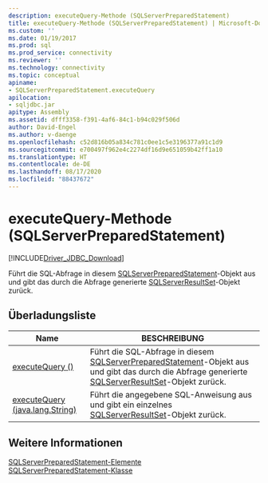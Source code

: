 ```yaml
---
description: executeQuery-Methode (SQLServerPreparedStatement)
title: executeQuery-Methode (SQLServerPreparedStatement) | Microsoft-Dokumentation
ms.custom: ''
ms.date: 01/19/2017
ms.prod: sql
ms.prod_service: connectivity
ms.reviewer: ''
ms.technology: connectivity
ms.topic: conceptual
apiname:
- SQLServerPreparedStatement.executeQuery
apilocation:
- sqljdbc.jar
apitype: Assembly
ms.assetid: dfff3358-f391-4af6-84c1-b94c029f506d
author: David-Engel
ms.author: v-daenge
ms.openlocfilehash: c52d816b05a834c781c0ee1c5e3196377a91c1d9
ms.sourcegitcommit: e700497f962e4c2274df16d9e651059b42ff1a10
ms.translationtype: HT
ms.contentlocale: de-DE
ms.lasthandoff: 08/17/2020
ms.locfileid: "88437672"
---
```

# <a name="executequery-method-sqlserverpreparedstatement"></a>executeQuery-Methode (SQLServerPreparedStatement)
[!INCLUDE[Driver_JDBC_Download](../../../includes/driver_jdbc_download.md)]

  Führt die SQL-Abfrage in diesem [SQLServerPreparedStatement](../../../connect/jdbc/reference/sqlserverpreparedstatement-class.md)-Objekt aus und gibt das durch die Abfrage generierte [SQLServerResultSet](../../../connect/jdbc/reference/sqlserverresultset-class.md)-Objekt zurück.  
  
## <a name="overload-list"></a>Überladungsliste  
  
|Name|BESCHREIBUNG|  
|----------|-----------------|  
|[executeQuery ()](../../../connect/jdbc/reference/executequery-method.md)|Führt die SQL-Abfrage in diesem [SQLServerPreparedStatement](../../../connect/jdbc/reference/sqlserverpreparedstatement-class.md)-Objekt aus und gibt das durch die Abfrage generierte [SQLServerResultSet](../../../connect/jdbc/reference/sqlserverresultset-class.md)-Objekt zurück.|  
|[executeQuery (java.lang.String)](../../../connect/jdbc/reference/executequery-method-java-lang-string.md)|Führt die angegebene SQL-Anweisung aus und gibt ein einzelnes [SQLServerResultSet](../../../connect/jdbc/reference/sqlserverresultset-class.md)-Objekt zurück.|  
  
## <a name="see-also"></a>Weitere Informationen  
 [SQLServerPreparedStatement-Elemente](../../../connect/jdbc/reference/sqlserverpreparedstatement-members.md)   
 [SQLServerPreparedStatement-Klasse](../../../connect/jdbc/reference/sqlserverpreparedstatement-class.md)  
  
  
